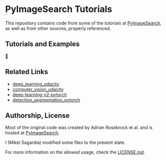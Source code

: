 # PyImageSearch Tutorials

This repository contains code from some of the tutorials at [PyImageSearch](https://pyimagesearch.com/), as well as from other sources, properly referenced.

## Tutorials and Examples

:construction:

## Related Links

- [deep_learning_udacity](https://github.com/mxagar/deep_learning_udacity)
- [computer_vision_udacity](https://github.com/mxagar/computer_vision_udacity)
- [deep-learning-v2-pytorch](https://github.com/mxagar/deep-learning-v2-pytorch)
- [detection_segmentation_pytorch](https://github.com/mxagar/detection_segmentation_pytorch)

## Authorship, License

Most of the original code was created by Adrian Rosebrock et al. and is hosted at [PyImageSearch](https://pyimagesearch.com/).

I (Mikel Sagardia) modified some files to the present state.

For more information on the allowed usage, check the [LICENSE.md](LICENSE.md).
